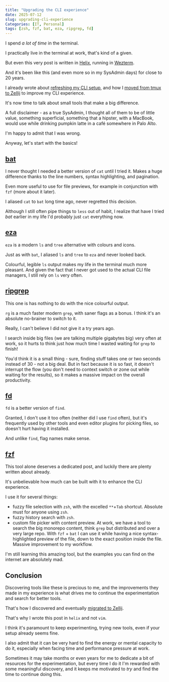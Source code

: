 ```yaml
---
title: "Upgrading the CLI experience"
date: 2025-07-12
slug: upgrading-cli-experience
Categories: [IT, Personal]
tags: [zsh, fzf, bat, eza, ripgrep, fd]
---
```


I spend *a lot of time* in the terminal.

I practically live in the terminal at work, that's kind of a given.

But even this very post is written in [Helix](https://helix-editor.com/), running in [Wezterm](https://wezterm.org/).

And it's been like this (and even more so in my SysAdmin days) for close to 20 years.

I already wrote about [refreshing my CLI setup](/post/2024/09/22/refreshing-cli-setup/),
and how I [moved from tmux to Zellij](/post/2025/03/22/tmux-zellij/) to improve my CLI experience.

It's now time to talk about small tools that make a big difference.

A full disclaimer - as a true SysAdmin, I thought all of them to be of little value, something superficial,
something that a hipster, with a MacBook, would use while drinking pumpkin latte in a café somewhere in Palo Alto.

I'm happy to admit that I was wrong.

Anyway, let's start with the basics!

## [bat](https://github.com/sharkdp/bat)
I never thought I needed a better version of `cat` until I tried it.
Makes a huge difference thanks to the line numbers, syntax highlighting, and pagination.

Even more useful to use for file previews, for example in conjunction with `fzf` (more about it later).

I aliased `cat` to `bat` long time ago, never regretted this decision.

Although I still often pipe things to `less` out of habit, I realize that have I tried *bat* earlier in my life I'd probably just `cat` everything now.

## [eza](https://github.com/eza-community/eza)
`eza` is a modern `ls` and `tree` alternative with colours and icons.

Just as with `bat`, I aliased `ls` and `tree` to `eza` and never looked back.

Colourful, legible `ls` output makes my life in the terminal much more pleasant.
And given the fact that I never got used to the actual CLI file managers, I still rely on `ls` very often.

## [ripgrep](https://github.com/BurntSushi/ripgrep)
This one is has nothing to do with the nice colourful output.

`rg` is a much faster modern `grep`, with saner flags as a bonus. I think it's an absolute no-brainer to switch to it.

Really, I can't believe I did not give it a try years ago.

I search inside big files (we are talking multiple gigabytes big) very often at work, so it hurts to think just how much time I wasted waiting for `grep` to finish!

You'd think it is a small thing - sure, finding stuff takes one or two seconds instead of 30 - not a big deal.
But in fact because it is so fast, it doesn't interrupt the flow (you don't need to context switch or zone out while waiting for the results),
so it makes a massive impact on the overall productivity.


## [fd](https://github.com/sharkdp/fd)
`fd` is a better version of `find`.

Granted, I don't use it too often (neither did I use `find` often),
but it's frequently used by other tools and even editor plugins for picking files,
so doesn't hurt having it installed.

And unlike `find`, flag names make sense.

## [fzf](https://github.com/junegunn/fzf)
This tool alone deserves a dedicated post, and luckily there are plenty written about already.

It's unbelievable how much can be built with it to enhance the CLI experience.

I use it for several things:
* fuzzy file selection with `zsh`, with the excelled `**`+`Tab` shortcut. Absolute must for anyone using `zsh`.
* fuzzy history search with `zsh`.
* custom file picker with content preview.
  At work, we have a tool to search the big monorepo content, think `grep` but distributed and over a very large repo.
  With `fzf` + `bat` I can use it while having a nice syntax-highlighted preview of the file, down to the exact position inside the file.
  Massive improvement to my workflow.

I'm still learning this amazing tool, but the examples you can find on the internet are absolutely mad.

## Conclusion

Discovering tools like these is precious to me, and the improvements they made in my experience is what
drives me to continue the experimentation and search for better tools.

That's how I discovered and eventually [migrated to Zellij](/post/2025/03/22/tmux-zellij/).

That's why I wrote this post in `helix` and not `vim`.

I think it's paramount to keep experimenting, trying new tools, even if your setup already seems fine.

I also admit that it can be very hard to find the energy or mental capacity to do it,
especially when facing time and performance pressure at work.

Sometimes it may take months or even years for me to dedicate a bit of resources for the experimentation,
but every time I do it I'm rewarded with some meaningful discovery, and it keeps me motivated to *try* and find the time to continue doing this.
